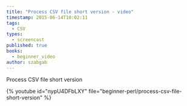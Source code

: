 ```yaml
---
title: "Process CSV file short version - video"
timestamp: 2015-06-14T10:02:11
tags:
  - CSV
types:
  - screencast
published: true
books:
  - beginner_video
author: szabgab
---
```



Process CSV file short version


{% youtube id="nypU4DFbLXY" file="beginner-perl/process-csv-file-short-version" %}
